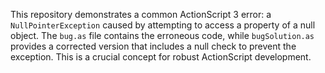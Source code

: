 This repository demonstrates a common ActionScript 3 error: a `NullPointerException` caused by attempting to access a property of a null object.  The `bug.as` file contains the erroneous code, while `bugSolution.as` provides a corrected version that includes a null check to prevent the exception. This is a crucial concept for robust ActionScript development.
